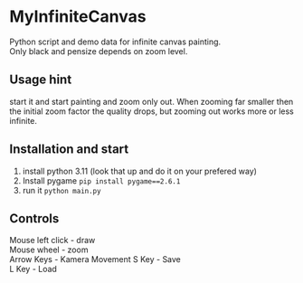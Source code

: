 # MyInfiniteCanvas
Python script and demo data for infinite canvas painting.  
Only black and pensize depends on zoom level.

## Usage hint
start it and start painting and zoom only out. When zooming far smaller then the initial zoom factor the quality drops, but zooming out works more or less infinite.

## Installation and start
1. install python 3.11 (look that up and do it on your prefered way)
2. Install pygame 
   ```pip install pygame==2.6.1```
3. run it
   ```python main.py```

## Controls
Mouse left click - draw  
Mouse wheel - zoom  
Arrow Keys - Kamera Movement
S Key - Save  
L Key - Load  
